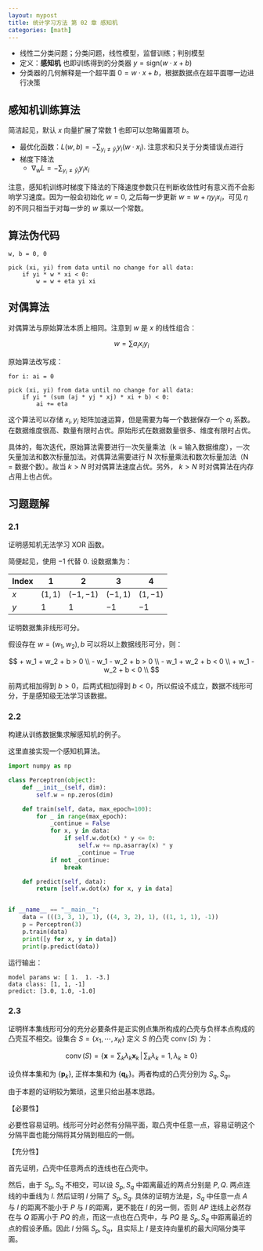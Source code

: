 ```yaml
---
layout: mypost
title: 统计学习方法 第 02 章 感知机
categories: [math]
---
```


- 线性二分类问题；分类问题，线性模型，监督训练；判别模型
- 定义：**感知机** 也即训练得到的分类器 $y = \mathrm{sign}(w\cdot x+b)$
- 分类器的几何解释是一个超平面 $0 = w \cdot x + b$，根据数据点在超平面哪一边进行决策

## 感知机训练算法

简洁起见，默认 $x$ 向量扩展了常数 $1$ 也即可以忽略偏置项 $b$。

- 最优化函数：$L(w,b) = - \sum_{y_i \neq \hat y_i}  y_i(w \cdot x_i)$. 注意求和只关于分类错误点进行
- 梯度下降法
    - $\nabla_w L = -\sum_{y_i \neq \hat y_i} y_i x_i$

注意，感知机训练时梯度下降法的下降速度参数只在判断收敛性时有意义而不会影响学习速度。因为一般会初始化 $w = 0$, 之后每一步更新 $w = w + \eta y_i x_i$，可见 $\eta$ 的不同只相当于对每一步的 $w$ 乘以一个常数。

## 算法伪代码

```text
w, b = 0, 0

pick (xi, yi) from data until no change for all data:
    if yi * w * xi < 0:
        w = w + eta yi xi
```

## 对偶算法

对偶算法与原始算法本质上相同。注意到 $w$ 是 $x$ 的线性组合：

$$ w = \sum a_i x_i y_i $$

原始算法改写成：

```text
for i: ai = 0

pick (xi, yi) from data until no change for all data:
    if yi * (sum (aj * yj * xj) * xi + b) < 0:
        ai += eta
```

这个算法可以存储 $x_i, y_i$ 矩阵加速运算，但是需要为每一个数据保存一个 $a_i$ 系数。在数据维度很高、数量有限时占优。原始形式在数据数量很多、维度有限时占优。

具体的，每次迭代，原始算法需要进行一次矢量乘法（k = 输入数据维度），一次矢量加法和数次标量加法。对偶算法需要进行 N 次标量乘法和数次标量加法（N = 数据个数）。故当 $k > N$ 时对偶算法速度占优。另外， $k > N$ 时对偶算法在内存占用上也占优。

## 习题题解

### 2.1

证明感知机无法学习 XOR 函数。

简便起见，使用 $-1$ 代替 $0$. 设数据集为：


| Index | 1 | 2 | 3 | 4 |
| --- | --- | --- | --- | --- |
| $x$ | $(1,1)$ | $(-1,-1)$ | $(-1,1)$ | $(1,-1)$ |
| $y$ | $1$ | $1$ | $-1$ | $-1$ |

证明数据集非线形可分。

假设存在 $w = (w_1, w_2), b$ 可以将以上数据线形可分，则：

$$
    + w_1 + w_2 + b > 0 \\
    - w_1 - w_2 + b > 0 \\
    - w_1 + w_2 + b < 0 \\
    + w_1 - w_2 + b < 0 \\
$$

前两式相加得到 $b > 0$，后两式相加得到 $b < 0$，所以假设不成立，数据不线形可分，于是感知级无法学习该数据。

### 2.2

构建从训练数据集求解感知机的例子。

这里直接实现一个感知机算法。

```python
import numpy as np

class Perceptron(object):
    def __init__(self, dim):
        self.w = np.zeros(dim)

    def train(self, data, max_epoch=100):
        for _ in range(max_epoch):
            _continue = False
            for x, y in data:
                if self.w.dot(x) * y <= 0:
                    self.w += np.asarray(x) * y
                    _continue = True
            if not _continue:
                break

    def predict(self, data):
        return [self.w.dot(x) for x, y in data]


if __name__ == "__main__":
    data = (((3, 3, 1), 1), ((4, 3, 2), 1), ((1, 1, 1), -1))
    p = Perceptron(3)
    p.train(data)
    print([y for x, y in data])
    print(p.predict(data))
```

运行输出：

```text
model params w: [ 1.  1. -3.]
data class: [1, 1, -1]
predict: [3.0, 1.0, -1.0]
```

### 2.3

证明样本集线形可分的充分必要条件是正实例点集所构成的凸壳与负样本点构成的凸壳互不相交。设集合 $S = \{x_1,\cdots,x_K\}$ 定义 $S$ 的凸壳 $\operatorname{conv}(S)$ 为：

$$
\newcommand{\cs}{\operatorname{conv}(S)}
\cs = \left\{ \mathbf x = \sum_k \lambda_k \mathbf x_k \,\right|\left.\, \sum_k \lambda_k=1, \lambda_k \geq 0 \right\}
$$

设负样本集和为 $\{\mathbf p_k\}$, 正样本集和为 $\{\mathbf q_k\}$。两者构成的凸壳分别为 $S_q, S_q$。

由于本题的证明较为繁琐，这里只给出基本思路。

【必要性】

必要性容易证明。线形可分时必然有分隔平面，取凸壳中任意一点，容易证明这个分隔平面也能分隔将其分隔到相应的一侧。

【充分性】

首先证明，凸壳中任意两点的连线也在凸壳中。

然后，由于 $S_p, S_q$ 不相交，可以设 $S_p,S_q$ 中距离最近的两点分别是 $P, Q$. 两点连线的中垂线为 $l$. 然后证明 $l$ 分隔了 $S_p, S_q$. 具体的证明方法是，$S_q$ 中任意一点 $A$ 与 $l$ 的距离不能小于 $P$ 与 $l$ 的距离，更不能在 $l$ 的另一侧，否则 $AP$ 连线上必然存在与 $Q$ 距离小于 $PQ$ 的点，而这一点也在凸壳中，与 $PQ$ 是 $S_p, S_q$ 中距离最近的点的假设矛盾。因此 $l$ 分隔 $S_p,S_q$，且实际上 $l$ 是支持向量机的最大间隔分类平面。
